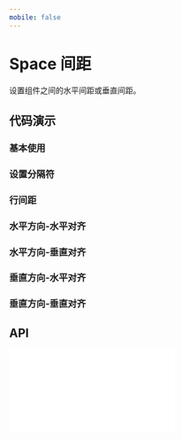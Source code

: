 ```yaml
---
mobile: false
---
```


# Space 间距

设置组件之间的水平间距或垂直间距。

## 代码演示


### 基本使用

<code src="../../packages/wonder-ui/src/Space/demo/demo1.tsx"></code>

### 设置分隔符

<code src="../../packages/wonder-ui/src/Space/demo/spaceSplit.tsx"></code>

### 行间距

<code src="../../packages/wonder-ui/src/Space/demo/wrap.tsx"></code>

### 水平方向-水平对齐

<code src="../../packages/wonder-ui/src/Space/demo/horizontalAlign.tsx"></code>

### 水平方向-垂直对齐

<code src="../../packages/wonder-ui/src/Space/demo/verticalAlignments.tsx"></code>

### 垂直方向-水平对齐

<code src="../../packages/wonder-ui/src/Space/demo/verticalHorizontalAlign.tsx"></code>

### 垂直方向-垂直对齐

<code src="../../packages/wonder-ui/src/Space/demo/verticalVerticalAlignments.tsx"></code>


## API

<embed src="../../packages/wonder-ui/src/Space/index.md"></embed>

